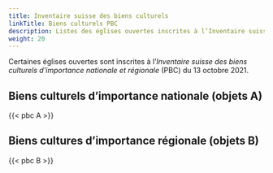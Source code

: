 ```yaml
---
title: Inventaire suisse des biens culturels
linkTitle: Biens culturels PBC
description: Listes des églises ouvertes inscrites à l’Inventaire suisse des biens culturels d’importance nationale et régionale (PBC).
weight: 20
---
```


Certaines églises ouvertes sont inscrites à l’*Inventaire suisse des biens culturels d’importance nationale et régionale* (PBC) du 13 octobre 2021.

## Biens culturels d’importance nationale (objets A)

{{< pbc A >}}

## Biens cultures d’importance régionale (objets B)

{{< pbc B >}}
